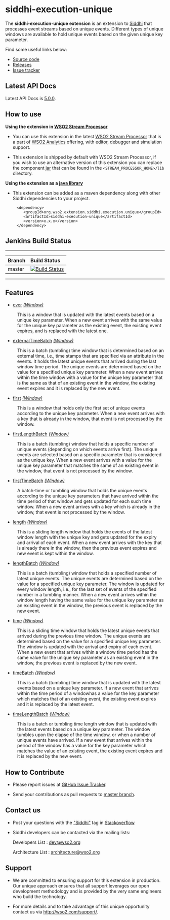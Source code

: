 siddhi-execution-unique
======================================

The **siddhi-execution-unique extension** is an extension to <a target="_blank" href="https://wso2.github.io/siddhi">Siddhi</a> that processes event streams based on unique events.
Different types of unique windows are available to hold unique events based on the given unique key parameter.

Find some useful links below:

* <a target="_blank" href="https://github.com/wso2-extensions/siddhi-execution-unique">Source code</a>
* <a target="_blank" href="https://github.com/wso2-extensions/siddhi-execution-unique/releases">Releases</a>
* <a target="_blank" href="https://github.com/wso2-extensions/siddhi-execution-unique/issues">Issue tracker</a>

## Latest API Docs 

Latest API Docs is <a target="_blank" href="https://wso2-extensions.github.io/siddhi-execution-unique/api/5.0.0">5.0.0</a>.

## How to use 

**Using the extension in <a target="_blank" href="https://github.com/wso2/product-sp">WSO2 Stream Processor</a>**

* You can use this extension in the latest <a target="_blank" href="https://github.com/wso2/product-sp/releases">WSO2 Stream Processor</a> that is a part of <a target="_blank" href="http://wso2.com/analytics?utm_source=gitanalytics&utm_campaign=gitanalytics_Jul17">WSO2 Analytics</a> offering, with editor, debugger and simulation support. 

* This extension is shipped by default with WSO2 Stream Processor, if you wish to use an alternative version of this extension you can replace the component <a target="_blank" href="https://github.com/wso2-extensions/siddhi-execution-unique/releases">jar</a> that can be found in the `<STREAM_PROCESSOR_HOME>/lib` directory.

**Using the extension as a <a target="_blank" href="https://wso2.github.io/siddhi/documentation/running-as-a-java-library">java library</a>**

* This extension can be added as a maven dependency along with other Siddhi dependencies to your project.

```
     <dependency>
        <groupId>org.wso2.extension.siddhi.execution.unique</groupId>
        <artifactId>siddhi-execution-unique</artifactId>
        <version>x.x.x</version>
     </dependency>
```

## Jenkins Build Status

---

|  Branch | Build Status |
| :------ |:------------ | 
| master  | [![Build Status](https://wso2.org/jenkins/job/siddhi/job/siddhi-execution-unique/badge/icon)](https://wso2.org/jenkins/job/siddhi/job/siddhi-execution-unique/) |

---

## Features

* <a target="_blank" href="https://wso2-extensions.github.io/siddhi-execution-unique/api/5.0.0/#ever-window">ever</a> *<a target="_blank" href="https://siddhi.io/en/v5.0/docs/query-guide//#window">(Window)</a>*<br><div style="padding-left: 1em;"><p>This is a window that is updated with the latest events based on a unique key parameter. When a new event arrives with the same value for the unique key parameter as the existing event, the existing event expires, and is replaced with the latest one.</p></div>
* <a target="_blank" href="https://wso2-extensions.github.io/siddhi-execution-unique/api/5.0.0/#externaltimebatch-window">externalTimeBatch</a> *<a target="_blank" href="https://siddhi.io/en/v5.0/docs/query-guide//#window">(Window)</a>*<br><div style="padding-left: 1em;"><p>This is a batch (tumbling) time window that is determined based on an external time, i.e., time stamps that are specified via an attribute in the events. It holds the latest unique events that arrived during the last window time period. The unique events are determined based on the value for a specified unique key parameter. When a new event arrives within the time window with a value for the unique key parameter that is the same as that of an existing event in the window, the existing event expires and it is replaced by the new event.</p></div>
* <a target="_blank" href="https://wso2-extensions.github.io/siddhi-execution-unique/api/5.0.0/#first-window">first</a> *<a target="_blank" href="https://siddhi.io/en/v5.0/docs/query-guide//#window">(Window)</a>*<br><div style="padding-left: 1em;"><p>This is a window that holds only the first set of unique events according to the unique key parameter. When a new event arrives with a key that is already in the window, that event is not processed by the window.</p></div>
* <a target="_blank" href="https://wso2-extensions.github.io/siddhi-execution-unique/api/5.0.0/#firstlengthbatch-window">firstLengthBatch</a> *<a target="_blank" href="https://siddhi.io/en/v5.0/docs/query-guide//#window">(Window)</a>*<br><div style="padding-left: 1em;"><p>This is a batch (tumbling) window that holds a specific number of unique events (depending on which events arrive first). The unique events are selected based on a specific parameter that is considered as the unique key. When a new event arrives with a value for the unique key parameter that matches the same of an existing event in the window, that event is not processed by the window.</p></div>
* <a target="_blank" href="https://wso2-extensions.github.io/siddhi-execution-unique/api/5.0.0/#firsttimebatch-window">firstTimeBatch</a> *<a target="_blank" href="https://siddhi.io/en/v5.0/docs/query-guide//#window">(Window)</a>*<br><div style="padding-left: 1em;"><p>A batch-time or tumbling window that holds the unique events according to the unique key parameters that have arrived within the time period of that window and gets updated for each such time window. When a new event arrives with a key which is already in the window, that event is not processed by the window.</p></div>
* <a target="_blank" href="https://wso2-extensions.github.io/siddhi-execution-unique/api/5.0.0/#length-window">length</a> *<a target="_blank" href="https://siddhi.io/en/v5.0/docs/query-guide//#window">(Window)</a>*<br><div style="padding-left: 1em;"><p>This is a sliding length window that holds the events of the latest window length with the unique key and gets updated for the expiry and arrival of each event. When a new event arrives with the key that is already there in the window, then the previous event expires and new event is kept within the window.</p></div>
* <a target="_blank" href="https://wso2-extensions.github.io/siddhi-execution-unique/api/5.0.0/#lengthbatch-window">lengthBatch</a> *<a target="_blank" href="https://siddhi.io/en/v5.0/docs/query-guide//#window">(Window)</a>*<br><div style="padding-left: 1em;"><p>This is a batch (tumbling) window that holds a specified number of latest unique events. The unique events are determined based on the value for a specified unique key parameter. The window is updated for every window length, i.e., for the last set of events of the specified number in a tumbling manner. When a new event arrives within the window length having the same value for the unique key parameter as an existing event in the window, the previous event is replaced by the new event.</p></div>
* <a target="_blank" href="https://wso2-extensions.github.io/siddhi-execution-unique/api/5.0.0/#time-window">time</a> *<a target="_blank" href="https://siddhi.io/en/v5.0/docs/query-guide//#window">(Window)</a>*<br><div style="padding-left: 1em;"><p>This is a sliding time window that holds the latest unique events that arrived during the previous time window. The unique events are determined based on the value for a specified unique key parameter. The window is updated with the arrival and expiry of each event. When a new event that arrives within a window time period has the same value for the unique key parameter as an existing event in the window, the previous event is replaced by the new event.</p></div>
* <a target="_blank" href="https://wso2-extensions.github.io/siddhi-execution-unique/api/5.0.0/#timebatch-window">timeBatch</a> *<a target="_blank" href="https://siddhi.io/en/v5.0/docs/query-guide//#window">(Window)</a>*<br><div style="padding-left: 1em;"><p>This is a batch (tumbling) time window that is updated with the latest events based on a unique key parameter. If a new event that arrives within the time period of a windowhas a value for the key parameter which matches that of an existing event, the existing event expires and it is replaced by the latest event. </p></div>
* <a target="_blank" href="https://wso2-extensions.github.io/siddhi-execution-unique/api/5.0.0/#timelengthbatch-window">timeLengthBatch</a> *<a target="_blank" href="https://siddhi.io/en/v5.0/docs/query-guide//#window">(Window)</a>*<br><div style="padding-left: 1em;"><p>This is a batch or tumbling time length window that is updated with the latest events based on a unique key parameter. The window tumbles upon the elapse of the time window, or when a number of unique events have arrived. If a new event that arrives within the period of the window has a value for the key parameter which matches the value of an existing event, the existing event expires and it is replaced by the new event. </p></div>

## How to Contribute
 
  * Please report issues at <a target="_blank" href="https://github.com/wso2-extensions/siddhi-execution-unique/issues">GitHub Issue Tracker</a>.
  
  * Send your contributions as pull requests to <a target="_blank" href="https://github.com/wso2-extensions/siddhi-execution-unique/tree/master">master branch</a>. 
 
## Contact us 

 * Post your questions with the <a target="_blank" href="http://stackoverflow.com/search?q=siddhi">"Siddhi"</a> tag in <a target="_blank" href="http://stackoverflow.com/search?q=siddhi">Stackoverflow</a>. 
 
 * Siddhi developers can be contacted via the mailing lists:
 
    Developers List   : [dev@wso2.org](mailto:dev@wso2.org)
    
    Architecture List : [architecture@wso2.org](mailto:architecture@wso2.org)
 
## Support 

* We are committed to ensuring support for this extension in production. Our unique approach ensures that all support leverages our open development methodology and is provided by the very same engineers who build the technology. 

* For more details and to take advantage of this unique opportunity contact us via <a target="_blank" href="http://wso2.com/support?utm_source=gitanalytics&utm_campaign=gitanalytics_Jul17">http://wso2.com/support/</a>. 

